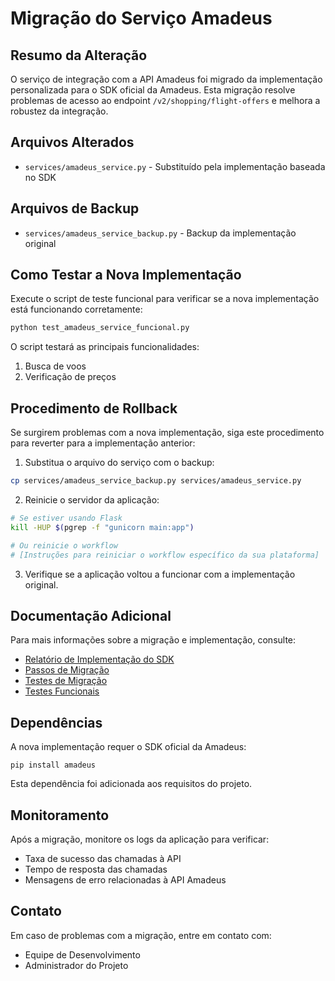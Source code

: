 # Migração do Serviço Amadeus

## Resumo da Alteração

O serviço de integração com a API Amadeus foi migrado da implementação personalizada para o SDK oficial da Amadeus. Esta migração resolve problemas de acesso ao endpoint `/v2/shopping/flight-offers` e melhora a robustez da integração.

## Arquivos Alterados

- `services/amadeus_service.py` - Substituído pela implementação baseada no SDK

## Arquivos de Backup

- `services/amadeus_service_backup.py` - Backup da implementação original

## Como Testar a Nova Implementação

Execute o script de teste funcional para verificar se a nova implementação está funcionando corretamente:

```bash
python test_amadeus_service_funcional.py
```

O script testará as principais funcionalidades:
1. Busca de voos
2. Verificação de preços

## Procedimento de Rollback

Se surgirem problemas com a nova implementação, siga este procedimento para reverter para a implementação anterior:

1. Substitua o arquivo do serviço com o backup:

```bash
cp services/amadeus_service_backup.py services/amadeus_service.py
```

2. Reinicie o servidor da aplicação:

```bash
# Se estiver usando Flask
kill -HUP $(pgrep -f "gunicorn main:app")

# Ou reinicie o workflow
# [Instruções para reiniciar o workflow específico da sua plataforma]
```

3. Verifique se a aplicação voltou a funcionar com a implementação original.

## Documentação Adicional

Para mais informações sobre a migração e implementação, consulte:

- [Relatório de Implementação do SDK](./amadeus_sdk_implementation_report.md)
- [Passos de Migração](./amadeus_migration_steps.md)
- [Testes de Migração](./test_amadeus_migration.py)
- [Testes Funcionais](./test_amadeus_service_funcional.py)

## Dependências

A nova implementação requer o SDK oficial da Amadeus:

```
pip install amadeus
```

Esta dependência foi adicionada aos requisitos do projeto.

## Monitoramento

Após a migração, monitore os logs da aplicação para verificar:

- Taxa de sucesso das chamadas à API
- Tempo de resposta das chamadas
- Mensagens de erro relacionadas à API Amadeus

## Contato

Em caso de problemas com a migração, entre em contato com:

- Equipe de Desenvolvimento
- Administrador do Projeto